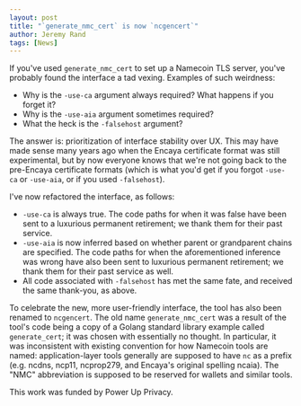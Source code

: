```yaml
---
layout: post
title: "`generate_nmc_cert` is now `ncgencert`"
author: Jeremy Rand
tags: [News]
---
```


If you've used `generate_nmc_cert` to set up a Namecoin TLS server, you've probably found the interface a tad vexing. Examples of such weirdness:

* Why is the `-use-ca` argument always required? What happens if you forget it?
* Why is the `-use-aia` argument sometimes required?
* What the heck is the `-falsehost` argument?

The answer is: prioritization of interface stability over UX. This may have made sense many years ago when the Encaya certificate format was still experimental, but by now everyone knows that we're not going back to the pre-Encaya certificate formats (which is what you'd get if you forgot `-use-ca` or `-use-aia`, or if you used `-falsehost`).

I've now refactored the interface, as follows:

* `-use-ca` is always true. The code paths for when it was false have been sent to a luxurious permanent retirement; we thank them for their past service.
* `-use-aia` is now inferred based on whether parent or grandparent chains are specified. The code paths for when the aforementioned inference was wrong have also been sent to luxurious permanent retirement; we thank them for their past service as well.
* All code associated with `-falsehost` has met the same fate, and received the same thank-you, as above.

To celebrate the new, more user-friendly interface, the tool has also been renamed to `ncgencert`. The old name `generate_nmc_cert` was a result of the tool's code being a copy of a Golang standard library example called `generate_cert`; it was chosen with essentially no thought. In particular, it was inconsistent with existing convention for how Namecoin tools are named: application-layer tools generally are supposed to have `nc` as a prefix (e.g. ncdns, ncp11, ncprop279, and Encaya's original spelling ncaia). The "NMC" abbreviation is supposed to be reserved for wallets and similar tools.

This work was funded by Power Up Privacy.
